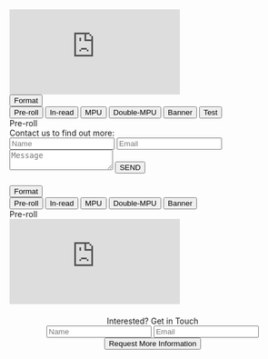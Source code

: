 <div class="container-fluid light-gray-bg">
    <!-- Desktop/Laptop Version of the Ad, and text -->
    <div class="row d-none d-sm-block d-md-block">
        <div class="col-md-12">
            <div class="row">
                <!-- <div class="header-text">OUR ETHICAL ADS SIT IN A RAGE OF STANDARD FORMATS, SUCH AS...</div> -->
                <div id="demo-wrapper">
                    <div class="container">
                        <div class="row">
                            <div class="col">
                                <div id="demo-iframe">
                                    <div id="outer">
                                        <iframe class="image" src="https://testdemo.good-loop.com/adtypes.html?gl.format=pre-roll" frameborder="0"></iframe>
                                    </div>
                                </div>
                            </div>
                            <div class="col">
                                <div id="demo-details">
                                    <div class="dropdown">
                                        <button class="btn btn-secondary dropdown-toggle" type="button" id="dropdown-menu-button" data-toggle="dropdown" aria-haspopup="true" aria-expanded="false">
                                            Format
                                        </button>
                                        <div class="dropdown-menu" aria-labelledby="dropdown-menu-button">
                                            <!-- <a class="dropdown-item" href="#">Pre-roll</a>
                                            <a class="dropdown-item" href="#">In-read</a>
                                            <a class="dropdown-item" href="#">Double-MPU</a>
                                            <a class="dropdown-item" href="#">Banner</a> -->
                                            <button class="dropdown-item" type="button" onclick="clickedItem(selectedIndex=0)">Pre-roll</button>
                                            <button class="dropdown-item" type="button" onclick="clickedItem(selectedIndex=1)">In-read</button>
                                            <button class="dropdown-item" type="button" onclick="clickedItem(selectedIndex=2)">MPU</button>
                                            <button class="dropdown-item" type="button" onclick="clickedItem(selectedIndex=3)">Double-MPU</button>
                                            <button class="dropdown-item" type="button" onclick="clickedItem(selectedIndex=4)">Banner</button>
                                            <button class="dropdown-item" type="button" onclick="clickedItem(selectedIndex=5)">Test</button>
                                    </div>
                                    <div id="demo-adtype">
                                        Pre-roll
                                    </div>
                                    <div class="demo-description">
                                        <div class="form-intro">Contact us to find out more:</div>
                                        <form id="contactform" action="https://formspree.io/xowwlvjx" method="POST">
                                            <input type="text" name="_gotcha" style="display: none"> 
                                            <input type="name" class="gl-input-field" name="namefield" placeholder="Name">
                                            <input type="email" class="gl-input-field" name="email" placeholder="Email">
                                            <textarea type="message" class="gl-input-field" name="message" placeholder="Message"></textarea>
                                            <input type="hidden" name="_next" value="https://www.good-loop.com/success" />
                                            <button class="gl-button-link-desktop" id="send-message">SEND</button>
                                        </form>
                                    </div>
                                </div>
                            </div>
                        </div>
                    </div> 
                </div>
            </div>
        </div>
    </div>
    <!-- END OF Desktop/Laptop Version of the Ad, and text -->
    <!-- Mobile version of the Ad and text -->
    <div class="row d-block d-sm-none d-md-none">
        <div class="col-md-12">
            <div class="row">
                <div id="demo-mobile-wrapper">         
                    <!-- Cheap Vertical Space -->
                    <div style="height:0.5em;"></div>
                    <!-- End of Cheap Vertical Space -->                 
                    <div id="demo-mobile-details">
                        <div class="dropdown-mobile">
                            <button class="btn btn-secondary dropdown-toggle" type="button" id="dropdown-mobile-menu-button" data-toggle="dropdown" aria-haspopup="true" aria-expanded="false">
                                Format
                            </button>
                            <div class="dropdown-menu" aria-labelledby="dropdown-mobile-menu-button">
                                <!-- <a class="dropdown-item" href="#">Pre-roll</a>
                                <a class="dropdown-item" href="#">In-read</a>
                                <a class="dropdown-item" href="#">Double-MPU</a>
                                <a class="dropdown-item" href="#">Banner</a> -->
                                <button class="dropdown-item" type="button" onclick="clickedItem(selectedIndex=0,mobile=true)">Pre-roll</button>
                                <button class="dropdown-item" type="button" onclick="clickedItem(selectedIndex=1,mobile=true)">In-read</button>
                                <button class="dropdown-item" type="button" onclick="clickedItem(selectedIndex=2,mobile=true)">MPU</button>
                                <button class="dropdown-item" type="button" onclick="clickedItem(selectedIndex=3,mobile=true)">Double-MPU</button>
                                <button class="dropdown-item" type="button" onclick="clickedItem(selectedIndex=4,mobile=true)">Banner</button>
                            </div>
                        </div>
                        <div id="demo-mobile-adtype">
                            Pre-roll
                        </div>
                        <div class="demo-mobile-description">
                        </div>
                    </div>
                    <div id="demo-iframe">
                        <div id="mobile-outer">
                            <iframe class="image" src="https://testdemo.good-loop.com/adtypes.html?gl.format=pre-roll" scrolling="no" frameborder="0"></iframe>
                        </div>
                    </div> 
                </div>
            </div>
        </div>
    </div>
    <!-- END OF Mobile version of the Ad and Text -->
</div>
<!-- <div class="container-fluid">
<div class="row appear-after-click">
    <div class="col-md-6 offset-md-3">
        <span  class="gl-font-4 justified font-18px d-none d-sm-block d-md-block">
            SO, WHAT JUST HAPPENED?
            <br>
            You opted in to watch an advert, and in exchange, we gave 50% of the ad money to your chosen charity. So you've received a more respectful, more positive advertising experience. And the advertiser has paid for a premium ad view that boosts brand perception, watch time, engagement and more.
            <br>
            Nice.
        </span>
    </div>
</div>
</div> -->
<!-- Only Mobile Devices See This Row -->
<div class="container-fluid">
<div class="row d-block d-sm-none d-md-none">
    <div class="col-md-12 fit-width">
        <div class="col-md-8 offset-md-2">
            <!-- Cheap Vertical Space -->
            <div style="height:1.5em;">
            </div>
            <!-- End of Cheap Vertical Space -->
            <center>
                <span class="gl-font-1 gl-page-header-text-mobile-lesser">
                    Interested? Get in Touch
                </span>
            </center>
        </div>
    </div>
</div>
</div>
<!-- End of Exclusive Mobile Devices Row -->
<div class="container-fluid">
<div class="row">
    <div class="col-md-12">
        <!-- Mobile Devices Exclusive Form -->
        <div class="col-md-6 offset-md-3 d-block d-sm-none d-md-none">
            <center>
                <form id="contactform" action="https://formspree.io/xowwlvjx" method="POST">
                    <input type="text" name="_gotcha" style="display: none">
                    <input type="name" class="gl-input-field-mobile" name="namefield" placeholder="Name">
                    <input type="email" class="gl-input-field-mobile" name="email" placeholder="Email">
                    <input type="hidden" name="_next" value="https://www.good-loop.com/success" />
                    <button class="gl-button-link-mobile" id="send-message-mobile">Request More Information</button>
                </form>
            </center>
            <!-- Cheap Vertical Space -->
            <div style="height:6.5em;">
            </div>
            <!-- End of Cheap Vertical Space -->
        </div>
        <!-- End of Mobile Devices Exclusive Form -->
    </div>
</div>
</div>
